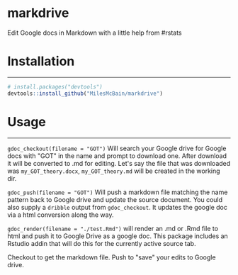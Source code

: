# markdrive
Edit Google docs in Markdown with a little help from #rstats

# Installation
------------

``` r
# install.packages("devtools")
devtools::install_github("MilesMcBain/markdrive")
```

# Usage
------------

`gdoc_checkout(filename = "GOT")` Will search your Google drive for Google docs with "GOT" in the name and prompt to download one. After download it will be converted to .md for editing. Let's say the file that was downloaded was `my_GOT_theory.docx`, `my_GOT_theory.md` will be created in the working dir. 

`gdoc_push(filename = "GOT")` Will push a markdown file matching the name pattern back to Google drive and update the source document. You could also supply a `dribble` output from `gdoc_checkout`. It updates the google doc via a html conversion along the way.

`gdoc_render(filename = "./test.Rmd")` will render an .md or .Rmd file to html and push it to Google Drive as a google doc. This package includes an Rstudio addin that will do this for the currently active source tab.



Checkout to get the markdown file. Push to "save" your edits to Google drive.
